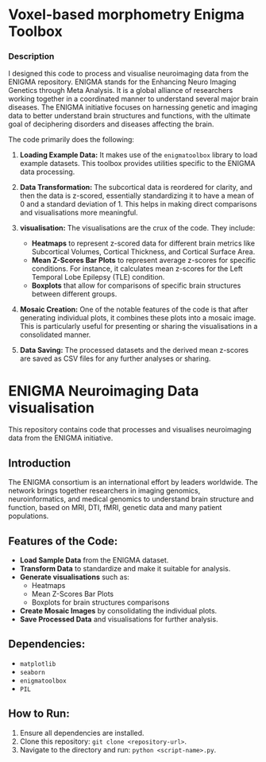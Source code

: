 # Voxel-based morphometry Enigma Toolbox

### Description

I designed this code to process and visualise neuroimaging data from the ENIGMA repository. ENIGMA stands for the Enhancing Neuro Imaging Genetics through Meta Analysis. It is a global alliance of researchers working together in a coordinated manner to understand several major brain diseases. The ENIGMA initiative focuses on harnessing genetic and imaging data to better understand brain structures and functions, with the ultimate goal of deciphering disorders and diseases affecting the brain.

The code primarily does the following:
1. **Loading Example Data:** It makes use of the `enigmatoolbox` library to load example datasets. This toolbox provides utilities specific to the ENIGMA data processing.
   
2. **Data Transformation:** The subcortical data is reordered for clarity, and then the data is z-scored, essentially standardizing it to have a mean of 0 and a standard deviation of 1. This helps in making direct comparisons and visualisations more meaningful.
   
3. **visualisation:** The visualisations are the crux of the code. They include:
   - **Heatmaps** to represent z-scored data for different brain metrics like Subcortical Volumes, Cortical Thickness, and Cortical Surface Area.
   - **Mean Z-Scores Bar Plots** to represent average z-scores for specific conditions. For instance, it calculates mean z-scores for the Left Temporal Lobe Epilepsy (TLE) condition.
   - **Boxplots** that allow for comparisons of specific brain structures between different groups.
     
4. **Mosaic Creation:** One of the notable features of the code is that after generating individual plots, it combines these plots into a mosaic image. This is particularly useful for presenting or sharing the visualisations in a consolidated manner.

5. **Data Saving:** The processed datasets and the derived mean z-scores are saved as CSV files for any further analyses or sharing.


# ENIGMA Neuroimaging Data visualisation

This repository contains code that processes and visualises neuroimaging data from the ENIGMA initiative. 

## Introduction
The ENIGMA consortium is an international effort by leaders worldwide. The network brings together researchers in imaging genomics, neuroinformatics, and medical genomics to understand brain structure and function, based on MRI, DTI, fMRI, genetic data and many patient populations.

## Features of the Code:
- **Load Sample Data** from the ENIGMA dataset.
- **Transform Data** to standardize and make it suitable for analysis.
- **Generate visualisations** such as:
  - Heatmaps
  - Mean Z-Scores Bar Plots
  - Boxplots for brain structures comparisons
- **Create Mosaic Images** by consolidating the individual plots.
- **Save Processed Data** and visualisations for further analysis.

## Dependencies:
- `matplotlib`
- `seaborn`
- `enigmatoolbox`
- `PIL`

## How to Run:
1. Ensure all dependencies are installed.
2. Clone this repository: `git clone <repository-url>`.
3. Navigate to the directory and run: `python <script-name>.py`.


